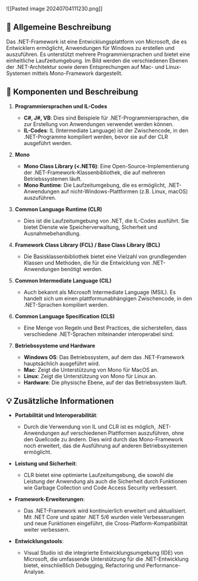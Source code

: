 ![[Pasted image 20240704111230.png]]
## 📝 Allgemeine Beschreibung 

Das .NET-Framework ist eine Entwicklungsplattform von Microsoft, die es Entwicklern ermöglicht, Anwendungen für Windows zu erstellen und auszuführen. Es unterstützt mehrere Programmiersprachen und bietet eine einheitliche Laufzeitumgebung. Im Bild werden die verschiedenen Ebenen der .NET-Architektur sowie deren Entsprechungen auf Mac- und Linux-Systemen mittels Mono-Framework dargestellt.

## 🧩 Komponenten und Beschreibung

1. **Programmiersprachen und IL-Codes**
    - **C#, J#, VB**: Dies sind Beispiele für .NET-Programmiersprachen, die zur Erstellung von Anwendungen verwendet werden können.
    - **IL-Codes**: IL (Intermediate Language) ist der Zwischencode, in den .NET-Programme kompiliert werden, bevor sie auf der CLR ausgeführt werden.

2. **Mono**
    - **Mono Class Library (<.NET6)**: Eine Open-Source-Implementierung der .NET-Framework-Klassenbibliothek, die auf mehreren Betriebssystemen läuft.
    - **Mono Runtime**: Die Laufzeitumgebung, die es ermöglicht, .NET-Anwendungen auf nicht-Windows-Plattformen (z.B. Linux, macOS) auszuführen.

3. **Common Language Runtime (CLR)**
    - Dies ist die Laufzeitumgebung von .NET, die IL-Codes ausführt. Sie bietet Dienste wie Speicherverwaltung, Sicherheit und Ausnahmebehandlung.

4. **Framework Class Library (FCL) / Base Class Library (BCL)**
    - Die Basisklassenbibliothek bietet eine Vielzahl von grundlegenden Klassen und Methoden, die für die Entwicklung von .NET-Anwendungen benötigt werden.

5. **Common Intermediate Language (CIL)**
    - Auch bekannt als Microsoft Intermediate Language (MSIL). Es handelt sich um einen plattformunabhängigen Zwischencode, in den .NET-Sprachen kompiliert werden.

6. **Common Language Specification (CLS)**
    - Eine Menge von Regeln und Best Practices, die sicherstellen, dass verschiedene .NET-Sprachen miteinander interoperabel sind.

7. **Betriebssysteme und Hardware**
    - **Windows OS**: Das Betriebssystem, auf dem das .NET-Framework hauptsächlich ausgeführt wird.
    - **Mac**: Zeigt die Unterstützung von Mono für MacOS an.
    - **Linux**: Zeigt die Unterstützung von Mono für Linux an.
    - **Hardware**: Die physische Ebene, auf der das Betriebssystem läuft.

## 💡 Zusätzliche Informationen

- **Portabilität und Interoperabilität**: 
  - Durch die Verwendung von IL und CLR ist es möglich, .NET-Anwendungen auf verschiedenen Plattformen auszuführen, ohne den Quellcode zu ändern. Dies wird durch das Mono-Framework noch erweitert, das die Ausführung auf anderen Betriebssystemen ermöglicht.

- **Leistung und Sicherheit**: 
  - CLR bietet eine optimierte Laufzeitumgebung, die sowohl die Leistung der Anwendung als auch die Sicherheit durch Funktionen wie Garbage Collection und Code Access Security verbessert.

- **Framework-Erweiterungen**: 
  - Das .NET-Framework wird kontinuierlich erweitert und aktualisiert. Mit .NET Core und später .NET 5/6 wurden viele Verbesserungen und neue Funktionen eingeführt, die Cross-Platform-Kompatibilität weiter verbessern.

- **Entwicklungstools**: 
  - Visual Studio ist die integrierte Entwicklungsumgebung (IDE) von Microsoft, die umfassende Unterstützung für die .NET-Entwicklung bietet, einschließlich Debugging, Refactoring und Performance-Analyse.
